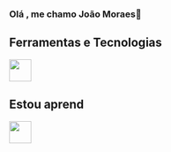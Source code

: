 ### Olá , me chamo João Moraes👋

<!--
**joaovmoraes1/joaovmoraes1** is a ✨ _special_ ✨ repository because its `README.md` (this file) appears on your GitHub profile.

Here are some ideas to get you started:

- 🔭 I’m currently working on ...
- 🌱 I’m currently learning ...
- 👯 I’m looking to collaborate on ...
- 🤔 I’m looking for help with ...
- 💬 Ask me about ...
- 📫 How to reach me: ...
- 😄 Pronouns: ...
- ⚡ Fun fact: ...
-->
## Ferramentas e Tecnologias
<img src="https://cdn.jsdelivr.net/gh/devicons/devicon/icons/git/git-original.svg" width="40" height="40"/>



## Estou aprend
<img src="https://cdn.jsdelivr.net/gh/devicons/devicon/icons/java/java-original.svg" width="40" height="40"/> 

          

